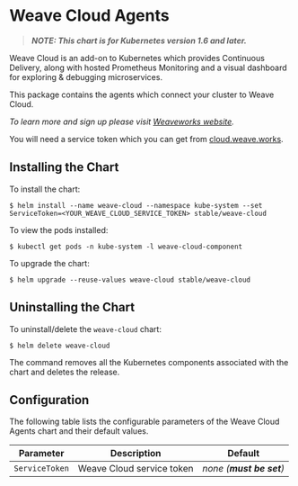 # Weave Cloud Agents

> ***NOTE: This chart is for Kubernetes version 1.6 and later.***

Weave Cloud is an add-on to Kubernetes which provides Continuous Delivery, along with hosted Prometheus Monitoring and a visual dashboard for exploring & debugging microservices.

This package contains the agents which connect your cluster to Weave Cloud.

_To learn more and sign up please visit [Weaveworks website](https://weave.works)._

You will need a service token which you can get from [cloud.weave.works](https://cloud.weave.works/).

## Installing the Chart

To install the chart:

```console
$ helm install --name weave-cloud --namespace kube-system --set ServiceToken=<YOUR_WEAVE_CLOUD_SERVICE_TOKEN> stable/weave-cloud
```

To view the pods installed:
```console
$ kubectl get pods -n kube-system -l weave-cloud-component
```

To upgrade the chart:
```console
$ helm upgrade --reuse-values weave-cloud stable/weave-cloud
```

## Uninstalling the Chart

To uninstall/delete the `weave-cloud` chart:

```console
$ helm delete weave-cloud
```

The command removes all the Kubernetes components associated with the chart and deletes the release.

## Configuration

The following table lists the configurable parameters of the Weave Cloud Agents chart and their default values.

| Parameter | Description | Default |
| --------- | ----------- | ------- |
| `ServiceToken` | Weave Cloud service token | _none_ _(**must be set**)_ |
